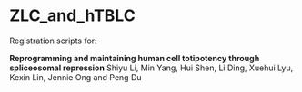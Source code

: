 # ZLC_and_hTBLC

Registration scripts for:

**Reprogramming and maintaining human cell totipotency through spliceosomal repression**
Shiyu Li, Min Yang, Hui Shen, Li Ding, Xuehui Lyu, Kexin Lin, Jennie Ong and Peng Du
